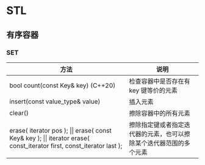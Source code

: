 # STL 

## 有序容器

### SET

| 方法                                                         | 说明                                                         |
| ------------------------------------------------------------ | ------------------------------------------------------------ |
| bool  count(const Key& key)    (C++20)                       | 检查容器中是否存在有 key 键等价的元素                        |
| insert(const value_type& value)                              | 插入元素                                                     |
| clear()                                                      | 擦除容器中的所有元素                                         |
| erase( iterator pos ); \|\| erase( const Key& key ); \|\| iterator erase( const_iterator first, const_iterator last ); | 擦除指定键或者指定迭代器的元素，也可以擦除某个迭代器范围的多个元素 |

